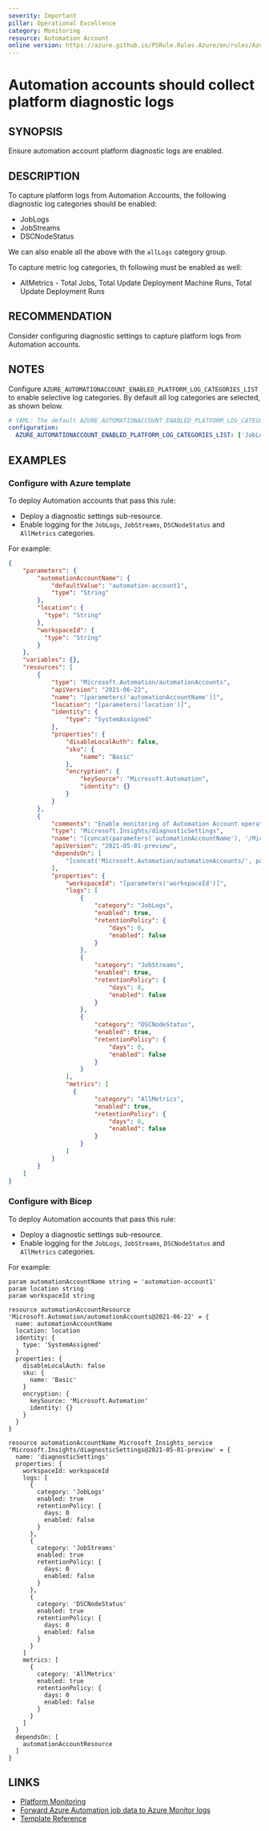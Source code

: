 ```yaml
---
severity: Important
pillar: Operational Excellence
category: Monitoring
resource: Automation Account
online version: https://azure.github.io/PSRule.Rules.Azure/en/rules/Azure.Automation.PlatformLogs/
---
```


# Automation accounts should collect platform diagnostic logs

## SYNOPSIS

Ensure automation account platform diagnostic logs are enabled.

## DESCRIPTION

To capture platform logs from Automation Accounts, the following diagnostic log categories should be enabled:

- JobLogs
- JobStreams
- DSCNodeStatus

We can also enable all the above with the `allLogs` category group.

To capture metric log categories, th following must be enabled as well:

- AllMetrics - Total Jobs, Total Update Deployment Machine Runs, Total Update Deployment Runs

## RECOMMENDATION

Consider configuring diagnostic settings to capture platform logs from Automation accounts.

## NOTES

Configure `AZURE_AUTOMATIONACCOUNT_ENABLED_PLATFORM_LOG_CATEGORIES_LIST` to enable selective log categories. By default all log categories are selected, as shown below.

```yaml
# YAML: The default AZURE_AUTOMATIONACCOUNT_ENABLED_PLATFORM_LOG_CATEGORIES_LIST configuration option
configuration:
  AZURE_AUTOMATIONACCOUNT_ENABLED_PLATFORM_LOG_CATEGORIES_LIST: ['JobLogs', 'JobStreams', 'DscNodeStatus', 'AllMetrics']
```

## EXAMPLES

### Configure with Azure template

To deploy Automation accounts that pass this rule:

- Deploy a diagnostic settings sub-resource.
- Enable logging for the `JobLogs`, `JobStreams`, `DSCNodeStatus` and `AllMetrics` categories.

For example:

```json
{
    "parameters": {
        "automationAccountName": {
            "defaultValue": "automation-account1",
            "type": "String"
        },
        "location": {
          "type": "String"
        },
        "workspaceId": {
          "type": "String"
        }
    },
    "variables": {},
    "resources": [
        {
            "type": "Microsoft.Automation/automationAccounts",
            "apiVersion": "2021-06-22",
            "name": "[parameters('automationAccountName')]",
            "location": "[parameters('location')]",
            "identity": {
                "type": "SystemAssigned"
            },
            "properties": {
                "disableLocalAuth": false,
                "sku": {
                    "name": "Basic"
                },
                "encryption": {
                    "keySource": "Microsoft.Automation",
                    "identity": {}
                }
            }
        },
        {
            "comments": "Enable monitoring of Automation Account operations.",
            "type": "Microsoft.Insights/diagnosticSettings",
            "name": "[concat(parameters('automationAccountName'), '/Microsoft.Insights/service')]",
            "apiVersion": "2021-05-01-preview",
            "dependsOn": [
                "[concat('Microsoft.Automation/automationAccounts/', parameters('automationAccountName'))]"
            ],
            "properties": {
                "workspaceId": "[parameters('workspaceId')]",
                "logs": [
                    {
                        "category": "JobLogs",
                        "enabled": true,
                        "retentionPolicy": {
                            "days": 0,
                            "enabled": false
                        }
                    },
                    {
                        "category": "JobStreams",
                        "enabled": true,
                        "retentionPolicy": {
                            "days": 0,
                            "enabled": false
                        }
                    },
                    {
                        "category": "DSCNodeStatus",
                        "enabled": true,
                        "retentionPolicy": {
                            "days": 0,
                            "enabled": false
                        }
                    }
                ],
                "metrics": [
                  {
                        "category": "AllMetrics",
                        "enabled": true,
                        "retentionPolicy": {
                            "days": 0,
                            "enabled": false
                        }
                    }
                ]
            }
        }
    ]
}
```

### Configure with Bicep

To deploy Automation accounts that pass this rule:

- Deploy a diagnostic settings sub-resource.
- Enable logging for the `JobLogs`, `JobStreams`, `DSCNodeStatus` and `AllMetrics` categories.

For example:

```bicep
param automationAccountName string = 'automation-account1'
param location string
param workspaceId string

resource automationAccountResource 'Microsoft.Automation/automationAccounts@2021-06-22' = {
  name: automationAccountName
  location: location
  identity: {
    type: 'SystemAssigned'
  }
  properties: {
    disableLocalAuth: false
    sku: {
      name: 'Basic'
    }
    encryption: {
      keySource: 'Microsoft.Automation'
      identity: {}
    }
  }
}

resource automationAccountName_Microsoft_Insights_service 'Microsoft.Insights/diagnosticSettings@2021-05-01-preview' = {
  name: 'diagnosticSettings'
  properties: {
    workspaceId: workspaceId
    logs: [
      {
        category: 'JobLogs'
        enabled: true
        retentionPolicy: {
          days: 0
          enabled: false
        }
      },
      {
        category: 'JobStreams'
        enabled: true
        retentionPolicy: {
          days: 0
          enabled: false
        }
      },
      {
        category: 'DSCNodeStatus'
        enabled: true
        retentionPolicy: {
          days: 0
          enabled: false
        }
      }
    ]
    metrics: [
      {
        category: 'AllMetrics'
        enabled: true
        retentionPolicy: {
          days: 0
          enabled: false
        }
      }
    ]
  }
  dependsOn: [
    automationAccountResource
  ]
}
```

## LINKS

- [Platform Monitoring](https://docs.microsoft.com/azure/architecture/framework/devops/monitoring#platform-monitoring)
- [Forward Azure Automation job data to Azure Monitor logs](https://docs.microsoft.com/azure/automation/automation-manage-send-joblogs-log-analytics)
- [Template Reference](https://docs.microsoft.com/azure/templates/microsoft.insights/diagnosticsettings?tabs=bicep)